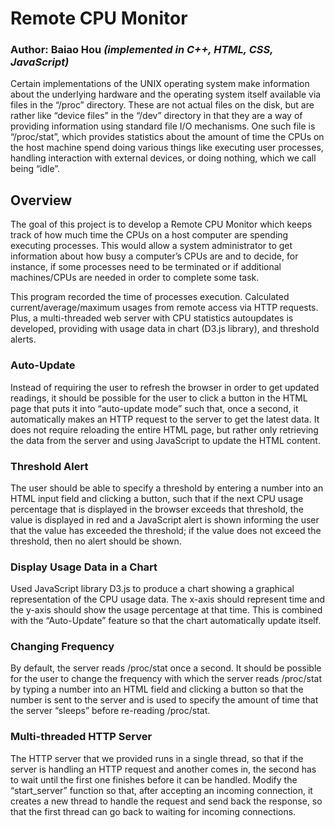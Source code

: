 # Remote CPU Monitor

### Author: Baiao Hou  ***(implemented in C++, HTML, CSS, JavaScript)***

Certain implementations of the UNIX operating system make information about the underlying hardware and the operating system itself available via files in the “/proc” directory. These are not actual files on the disk, but are rather like “device files” in the “/dev” directory in that they are a way of providing information using standard file I/O mechanisms. One such file is “/proc/stat”, which provides statistics about the amount of time the CPUs on the host machine spend doing various things like executing user processes, handling interaction with external devices, or doing nothing, which we call being “idle”.

## Overview

The goal of this project is to develop a Remote CPU Monitor which keeps track of how much time the CPUs on a host computer are spending executing processes. This would allow a system administrator to get information about how busy a computer’s CPUs are and to decide, for instance, if some processes need to be terminated or if additional machines/CPUs are needed in order to complete some task.

This program recorded the time of processes execution. Calculated current/average/maximum usages from remote access via HTTP requests. Plus, a multi-threaded web server with CPU statistics autoupdates is developed, providing with usage data in chart (D3.js library), and threshold alerts.

### Auto-Update

Instead of requiring the user to refresh the browser in order to get updated readings, it should be possible for the user to click a button in the HTML page that puts it into “auto-update mode” such that, once a second, it automatically makes an HTTP request to the server to get the latest data. It does not require reloading the entire HTML page, but rather only retrieving the data from the server and using JavaScript to update the HTML content. 

### Threshold Alert

The user should be able to specify a threshold by entering a number into an HTML input field and clicking a button, such that if the next CPU usage percentage that is displayed in the browser exceeds that threshold, the value is displayed in red and a JavaScript alert is shown informing the user that the value has exceeded the threshold; if the value does not exceed the threshold, then no alert should be shown. 

### Display Usage Data in a Chart

Used JavaScript library D3.js to produce a chart showing a graphical representation of the CPU usage data. The x-axis should represent time and the y-axis should show the usage percentage at that time. This is combined with the “Auto-Update” feature so that the chart automatically update itself.

### Changing Frequency

By default, the server reads /proc/stat once a second. It should be possible for the user to change the frequency with which the server reads /proc/stat by typing a number into an HTML field and clicking a button so that the number is sent to the server and is used to specify the amount of time that the server “sleeps” before re-reading /proc/stat. 

### Multi-threaded HTTP Server

The HTTP server that we provided runs in a single thread, so that if the server is handling an HTTP request and another comes in, the second has to wait until the first one finishes before it can be handled. Modify the “start_server” function so that, after accepting an incoming connection, it creates a new thread to handle the request and send back the response, so that the first thread can go back to waiting for incoming connections. 


